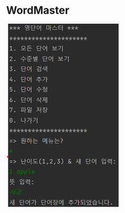 # WordMaster

<img src = "https://github.com/Choi-Jae-Eon/WordMaster/blob/master/Screenshot/%EB%8B%A8%EC%96%B4%EC%B6%94%EA%B0%80.png?raw=true">
